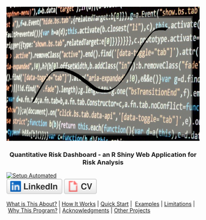 <p align="center">
  <a href="" rel="noopener"></a>
  <img src="images/banner2.png" alt='home' width='750' height='350' >
</p>
  
<h3  align='center'> Quantitative Risk Dashboard - an R Shiny Web Application for Risk Analysis</h3>

[![Setup Automated](https://camo.githubusercontent.com/8122da9a2b1ed771aac788183d941f60054a68d74c426b7a5fd8305a33346f37/68747470733a2f2f696d672e736869656c64732e696f2f62616467652f2d522d3237364443333f7374796c653d666c61742d737175617265266c6f676f3d52266c6f676f436f6c6f723d7768697465)](https://www.rstudio.com/)
<br/>
[![Setup Automated](/images/linkedin.svg)](https://www.linkedin.com/in/lykjohn)
[![Setup Automated](/images/cv.svg)](https://github.com/lykjohn)

[What is This About?](#about)&nbsp;|&nbsp;[How It Works](#how_it_works)&nbsp;|&nbsp;[Quick Start](#quick_start)&nbsp;|&nbsp; [Examples](#examples)&nbsp;|&nbsp;[Limitations](#limitations)&nbsp;|&nbsp;[Why This Program?](#differences)&nbsp;|&nbsp;[Acknowledgments](#acknowledge)&nbsp;|&nbsp;[Other Projects](#projects)&nbsp;


